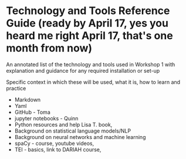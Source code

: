 Technology and Tools Reference Guide (ready by April 17, yes you heard me right April 17, that's one month from now)
=======================

An annotated list of the technology and tools used in Workshop 1 with explanation and guidance for any required installation or set-up    


Specific context in which these will be used, what it is, how to learn and practice   
- Markdown 
- Yaml 
- GitHub - Toma
- jupyter notebooks - Quinn
- Python resources and help Lisa T. book, 
- Background on statistical language models/NLP
- Background on neural networks and machine learning
- spaCy - course, youtube videos, 
- TEI - basics, link to DARIAH course,
